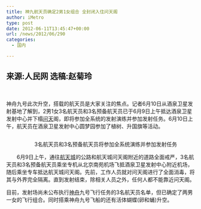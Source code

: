```yaml
---
title: 神九航天员确定2男1女组合 全封闭入住问天阁
author: iMetro
type: post
date: 2012-06-11T13:45:47+00:00
url: /news/2012/06/290
categories:
  - 国内

---
```

## 来源:人民网 选稿:赵菊玲

<div id="zw">
  <p>
    &nbsp;
  </p>
  
  <p>
    神舟九号此次升空，搭载的航天员是大家关注的焦点。记者6月10日从酒泉卫星发射基地了解到，2男1女3名航天员和3名预备航天员已于6月9日上午抵达酒泉卫星发射中心并下榻<a href="http://news.eastday.com/c/20120611/u1a6616676.html#" target="_blank">问天</a>阁，即将参加全系统的发射演练并参加发射任务。6月10日上午，航天员在酒泉卫星发射中心圆梦园参加了植树、升国旗等活动。
  </p>
  
  <p align="center">
    <img src="http://bigtu.eastday.com/img/201206/11/93/5918167858623159169.jpg" alt="" />
  </p>
  
  <p align="center">
    　　3名航天员和3名预备航天员将参加全系统演练并参加发射任务
  </p>
  
  <p>
    　　6月9日上午，通往<a href="http://news.eastday.com/c/20120611/u1a6616676.html#" target="_blank">航天城</a>的公路和航天城问天阁附近的道路全面戒严，3名航天员和3名预备航天员乘坐专机从北京南苑机场飞抵酒泉卫星发射中心附近机场，随后乘坐专车抵达航天城问天阁。先前，工作人员就对问天阁进行了全面消毒，将其与外界完全隔离。直到发射结束，除相关人员之外，任何人都不能靠近问天阁。
  </p>
  
  <p>
    目前，发射场尚未公布执行<a href="http://news.eastday.com/c/20120611/u1a6616676.html#" target="_blank">神舟</a>九号飞行任务的3名航天员名单，但已确定了两男一女的飞行组合。同时搭乘神舟九号飞船的还有活体蝴蝶(卵和蛹)升空。
  </p>
</div>